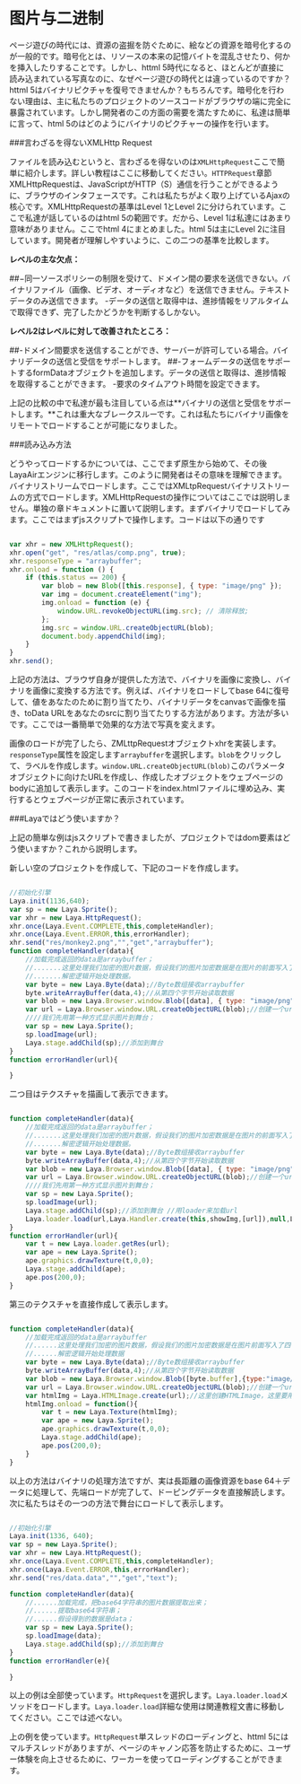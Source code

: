 # 图片与二进制

ページ遊びの時代には、資源の盗掘を防ぐために、絵などの資源を暗号化するのが一般的です。暗号化とは、リソースの本来の記憶バイトを混乱させたり、何かを挿入したりすることです。しかし、httml 5時代になると、ほとんどが直接に読み込まれている写真なのに、なぜページ遊びの時代とは違っているのですか？httml 5はバイナリピクチャを復号できませんか？もちろんです。暗号化を行わない理由は、主に私たちのプロジェクトのソースコードがブラウザの端に完全に暴露されています。しかし開発者のこの方面の需要を満たすために、私達は簡単に言って、html 5のはどのようにバイナリのピクチャーの操作を行います。

###言わざるを得ないXMLHttp Request

ファイルを読み込むというと、言わざるを得ないのは`XMLHttpRequest`ここで簡単に紹介します。詳しい教程はここに移動してください。`HTTPRequest`章節XMLHttpRequestは、JavaScriptがHTTP（S）通信を行うことができるように、ブラウザのインタフェースです。これは私たちがよく取り上げているAjaxの核心です。XMLHttpRequestの基準はLevel 1とLevel 2に分けられています。ここで私達が話しているのはhtml 5の範囲です。だから、Level 1は私達にはあまり意味がありません。ここでhtml 4にまとめました。html 5は主にLevel 2に注目しています。開発者が理解しやすいように、この二つの基準を比較します。

**レベルの主な欠点：**

##−同一ソースポリシーの制限を受けて、ドメイン間の要求を送信できない。バイナリファイル（画像、ビデオ、オーディオなど）を送信できません。テキストデータのみ送信できます。
-データの送信と取得中は、進捗情報をリアルタイムで取得できず、完了したかどうかを判断するしかない。

**レベル2はレベルに対して改善されたところ：**

##-ドメイン間要求を送信することができ、サーバーが許可している場合。バイナリデータの送信と受信をサポートします。
##-フォームデータの送信をサポートするformDataオブジェクトを追加します。データの送信と取得は、進捗情報を取得することができます。
-要求のタイムアウト時間を設定できます。

上記の比較の中で私達が最も注目している点は**バイナリの送信と受信をサポートします。**これは重大なブレークスルーです。これは私たちにバイナリ画像をリモートでロードすることが可能になりました。

###読み込み方法

どうやってロードするかについては、ここでまず原生から始めて、その後LayaAirエンジンに移行します。このように開発者はその意味を理解できます。バイナリストリームでロードします。ここではXMLtpRequestバイナリストリームの方式でロードします。XMLHttpRequestの操作についてはここでは説明しません。単独の章ドキュメントに置いて説明します。まずバイナリでロードしてみます。ここではまずjsスクリプトで操作します。コードは以下の通りです


```JavaScript

var xhr = new XMLHttpRequest();
xhr.open("get", "res/atlas/comp.png", true);
xhr.responseType = "arraybuffer";
xhr.onload = function () {
    if (this.status == 200) {
        var blob = new Blob([this.response], { type: "image/png" });
        var img = document.createElement("img");
        img.onload = function (e) {
            window.URL.revokeObjectURL(img.src); // 清除释放;
        };
        img.src = window.URL.createObjectURL(blob);
        document.body.appendChild(img);
    }
}
xhr.send();
```


上記の方法は、ブラウザ自身が提供した方法で、バイナリを画像に変換し、バイナリを画像に変換する方法です。例えば、バイナリをロードしてbase 64に復号して、値をあなたのために割り当てたり、バイナリデータをcanvasで画像を描き、toData URLをあなたのsrcに割り当てたりする方法があります。方法が多いです。ここでは一番簡単で効果的な方法で写真を変えます。

画像のロードが完了したら、ZMLttpRequestオブジェクトxhrを実装します。`responseType`属性を設定します`arraybuffer`を選択します。`blob`をクリックして、ラベルを作成します。`window.URL.createObjectURL(blob)`このパラメータオブジェクトに向けたURLを作成し、作成したオブジェクトをウェブページのbodyに追加して表示します。このコードをindex.htmlファイルに埋め込み、実行するとウェブページが正常に表示されています。

###Layaではどう使いますか？

上記の簡単な例はjsスクリプトで書きましたが、プロジェクトではdom要素はどう使いますか？これから説明します。

新しい空のプロジェクトを作成して、下記のコードを作成します。


```javascript

//初始化引擎
Laya.init(1136,640);
var sp = new Laya.Sprite();
var xhr = new Laya.HttpRequest();
xhr.once(Laya.Event.COMPLETE,this,completeHandler);
xhr.once(Laya.Event.ERROR,this,errorHandler);
xhr.send("res/monkey2.png","","get","arraybuffer");
function completeHandler(data){
  	//加载完成返回的data是arraybuffer；
    //.......这里处理我们加密的图片数据，假设我们的图片加密数据是在图片的前面写入了四个字节的数据
    //.......解密逻辑开始处理数据。
  	var byte = new Laya.Byte(data);//Byte数组接收arraybuffer
    byte.writeArrayBuffer(data,4);//从第四个字节开始读取数据
    var blob = new Laya.Browser.window.Blob([data], { type: "image/png" });
    var url = Laya.Browser.window.URL.createObjectURL(blob);//创建一个url对象；
    ////我们先用第一种方式显示图片到舞台；
    var sp = new Laya.Sprite();
    sp.loadImage(url);
    Laya.stage.addChild(sp);//添加到舞台
}
function errorHandler(url){

}
```


二つ目はテクスチャを描画して表示できます。


```JavaScript

function completeHandler(data){
  	//加载完成返回的data是arraybuffer；
    //.......这里处理我们加密的图片数据，假设我们的图片加密数据是在图片的前面写入了四个字节的数据
    //.......解密逻辑开始处理数据。
    var byte = new Laya.Byte(data);//Byte数组接收arraybuffer
    byte.writeArrayBuffer(data,4);//从第四个字节开始读取数据
    var blob = new Laya.Browser.window.Blob([data], { type: "image/png" });
    var url = Laya.Browser.window.URL.createObjectURL(blob);//创建一个url对象；
    ////我们先用第一种方式显示图片到舞台；
    var sp = new Laya.Sprite();
    sp.loadImage(url);
    Laya.stage.addChild(sp);//添加到舞台 //用loader来加载url
    Laya.loader.load(url,Laya.Handler.create(this,showImg,[url]),null,Laya.Loader.IMAGE);
}
function errorHandler(url){
    var t = new Laya.loader.getRes(url);
    var ape = new Laya.Sprite();
    ape.graphics.drawTexture(t,0,0);
    Laya.stage.addChild(ape);
    ape.pos(200,0);
}
```


第三のテクスチャを直接作成して表示します。


```javascript

function completeHandler(data){
    //加载完成返回的data是arraybuffer
    //......这里处理我们加密的图片数据，假设我们的图片加密数据是在图片前面写入了四个字节的数据
    //......解密逻辑开始处理数据
    var byte = new Laya.Byte(data);//Byte数组接收arraybuffer
    byte.writeArrayBuffer(data,4);//从第四个字节开始读取数据
    var blob = new Laya.Browser.window.Blob([byte.buffer],{type:"image/png"});
    var url = Laya.Browser.window.URL.createObjectURL(blob);//创建一个url对象
    var htmlImg = Laya.HTMLImage.create(url);//这里创建HTMLImage，这里要用HTMLImage.create
    htmlImg.onload = function(){
        var t = new Laya.Texture(htmlImg);
        var ape = new Laya.Sprite();
        ape.graphics.drawTexture(t,0,0);
        Laya.stage.addChild(ape);
        ape.pos(200,0);
    }
}
```


以上の方法はバイナリの処理方法ですが、実は長距離の画像資源をbase 64＋データに処理して、先端ロードが完了して、ドーピングデータを直接解読します。次に私たちはその一つの方法で舞台にロードして表示します。


```javascript

//初始化引擎
Laya.init(1336, 640);
var sp = new Laya.Sprite();
var xhr = new Laya.HttpRequest();
xhr.once(Laya.Event.COMPLETE,this,completeHandler);
xhr.once(Laya.Event.ERROR,this,errorHandler);
xhr.send("res/data.data","","get","text");

function completeHandler(data){
    //......加载完成，把base64字符串的图片数据提取出来；
    //......提取base64字符串；
    //......假设得到的数据是data；
    var sp = new Laya.Sprite();
    sp.loadImage(data);
    Laya.stage.addChild(sp);//添加到舞台
}
function errorHandler(e){

}
```


以上の例は全部使っています。`HttpRequest`を選択します。`Laya.loader.load`メソッドをロードします。`Laya.loader.load`詳細な使用は関連教程文書に移動してください。ここでは述べない。

上の例を使っています。`HttpRequest`単スレッドのローディングと、httml 5にはマルチスレッドがありますが、ページのキャノン応答を防止するために、ユーザー体験を向上させるために、ワーカーを使ってローディングすることができます。